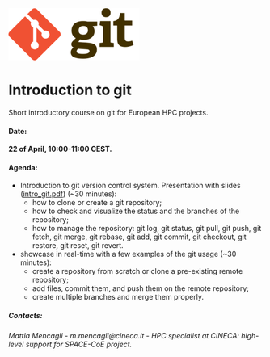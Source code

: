 <img title="git" alt="git" src="git_imm.png">

# Introduction to git
Short introductory course on git for European HPC projects.




#### Date: 
__22 of April, 10:00-11:00 CEST.__




#### Agenda:
- Introduction to git version control system. Presentation with slides ([intro_git.pdf](intro_git.pdf)) (~30 minutes): 
	- how to clone or create a git repository;
	- how to check and visualize the status and the branches of the repository;
	- how to manage the repository: git log, git status, git pull, git push, git fetch, git merge, git rebase, git add, git commit, git checkout, git restore, git reset, git revert.
- showcase in real-time with a few examples of the git usage (~30 minutes):
	- create a repository from scratch or clone a pre-existing remote repository;
	- add files, commit them, and push them on the remote repository;
	- create multiple branches and merge them properly.




##### Contacts:
_Mattia Mencagli - m.mencagli@cineca.it_ - 
_HPC specialist at CINECA: high-level support for SPACE-CoE project._

